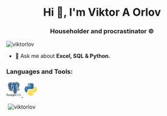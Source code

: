 <h1 align="center">Hi 👋, I'm Viktor A Orlov</h1>
<h3 align="center">Householder and procrastinator ©️</h3>

<p align="left"> <img src="https://komarev.com/ghpvc/?username=viktorlov&label=Profile%20views&color=0e75b6&style=flat" alt="viktorlov" /> </p>

- 💬 Ask me about **Excel, SQL & Python.**

<h3 align="left">Languages and Tools:</h3>
<p align="left"> <a href="https://www.postgresql.org" target="_blank" rel="noreferrer"> <img src="https://raw.githubusercontent.com/devicons/devicon/master/icons/postgresql/postgresql-original-wordmark.svg" alt="postgresql" width="40" height="40"/> </a> <a href="https://www.python.org" target="_blank" rel="noreferrer"> <img src="https://raw.githubusercontent.com/devicons/devicon/master/icons/python/python-original.svg" alt="python" width="40" height="40"/> </a> </p>

<p>&nbsp;<img align="center" src="https://github-readme-stats.vercel.app/api?username=viktorlov&show_icons=true&locale=en" alt="viktorlov" /></p>
